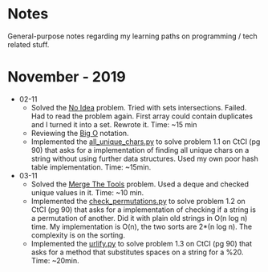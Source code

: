 # Notes

General-purpose notes regarding my learning paths on programming / tech related stuff.

# November - 2019

- 02-11
    - Solved the [No Idea](https://www.hackerrank.com/challenges/no-idea/problem) problem. Tried with sets intersections. Failed. Had to read the problem again. First array could contain duplicates and I turned it into a set. Rewrote it. Time: ~15 min
    - Reviewing the [Big O](./BigO.md) notation.
    - Implemented the [all_unique_chars.py](https://github.com/biancarosa/CtCI/blob/master/all_unique_chars.py) to solve problem 1.1 on CtCI (pg 90) that asks for a implementation of finding all unique chars on a string without using further data structures. Used my own poor hash table implementation. Time: ~15min.
- 03-11
    - Solved the [Merge The Tools](https://www.hackerrank.com/challenges/merge-the-tools/problem) problem. Used a deque and checked unique values in it. Time: ~10 min.
    - Implemented the [check_permutations.py](https://github.com/biancarosa/CtCI/blob/master/check_permutations.py) to solve problem 1.2 on CtCI (pg 90) that asks for a implementation of checking if a string is a permutation of another. Did it with plain old strings in O(n log n) time. My implementation is O(n), the two sorts are 2*(n log n). The complexity is on the sorting.
    - Implemented the [urlify.py](https://github.com/biancarosa/CtCI/blob/master/urlify.py) to solve problem 1.3 on CtCI (pg 90) that asks for a method that substitutes spaces on a string for a %20. Time: ~20min.